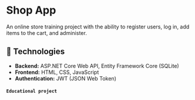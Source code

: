 # Shop App 

An online store training project with the ability to register users, log in, add items to the cart, and administer.

## 📌 Technologies

- **Backend:** ASP.NET Core Web API, Entity Framework Core (SQLite)
- **Frontend:** HTML, CSS, JavaScript
- **Authentication:** JWT (JSON Web Token)

#### **`Educational project`**